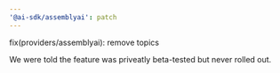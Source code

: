 ```yaml
---
'@ai-sdk/assemblyai': patch
---
```


fix(providers/assemblyai): remove topics

We were told the feature was priveatly beta-tested but never rolled out.
